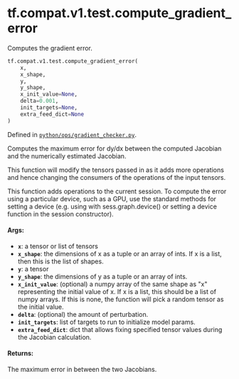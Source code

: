 <div itemscope itemtype="http://developers.google.com/ReferenceObject">
<meta itemprop="name" content="tf.compat.v1.test.compute_gradient_error" />
<meta itemprop="path" content="Stable" />
</div>

# tf.compat.v1.test.compute_gradient_error

Computes the gradient error.

``` python
tf.compat.v1.test.compute_gradient_error(
    x,
    x_shape,
    y,
    y_shape,
    x_init_value=None,
    delta=0.001,
    init_targets=None,
    extra_feed_dict=None
)
```



Defined in [`python/ops/gradient_checker.py`](/code/stable/tensorflow/python/ops/gradient_checker.py).

<!-- Placeholder for "Used in" -->

Computes the maximum error for dy/dx between the computed Jacobian and the
numerically estimated Jacobian.

This function will modify the tensors passed in as it adds more operations
and hence changing the consumers of the operations of the input tensors.

This function adds operations to the current session. To compute the error
using a particular device, such as a GPU, use the standard methods for
setting a device (e.g. using with sess.graph.device() or setting a device
function in the session constructor).

#### Args:


* <b>`x`</b>: a tensor or list of tensors
* <b>`x_shape`</b>: the dimensions of x as a tuple or an array of ints. If x is a list,
then this is the list of shapes.
* <b>`y`</b>: a tensor
* <b>`y_shape`</b>: the dimensions of y as a tuple or an array of ints.
* <b>`x_init_value`</b>: (optional) a numpy array of the same shape as "x"
  representing the initial value of x. If x is a list, this should be a list
  of numpy arrays.  If this is none, the function will pick a random tensor
  as the initial value.
* <b>`delta`</b>: (optional) the amount of perturbation.
* <b>`init_targets`</b>: list of targets to run to initialize model params.
* <b>`extra_feed_dict`</b>: dict that allows fixing specified tensor values
  during the Jacobian calculation.


#### Returns:

The maximum error in between the two Jacobians.
